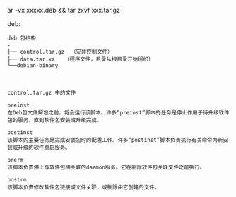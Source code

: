 ar -vx   xxxxx.deb && tar zxvf xxx.tar.gz



deb:

```
deb 包结构
.
├── control.tar.gz	（安装控制文件）
├── data.tar.xz   （程序文件，目录从根目录开始组织）
└──debian-binary
```

​	

```
control.tar.gz 中的文件

preinst
在Deb包文件解包之前，将会运行该脚本。许多“preinst”脚本的任务是停止作用于待升级软件包的服务，直到软件包安装或升级完成。

postinst
该脚本的主要任务是完成安装包时的配置工作。许多“postinst”脚本负责执行有关命令为新安装或升级的软件重启服务。

prerm
该脚本负责停止与软件包相关联的daemon服务。它在删除软件包关联文件之前执行。

postrm
该脚本负责修改软件包链接或文件关联，或删除由它创建的文件。
```

